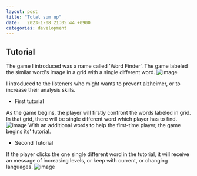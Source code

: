 ```yaml
---
layout: post
title: "Total sum up" 
date:   2023-1-08 21:05:44 +0900
categories: development
---
```


## Tutorial

The game I introduced was a name called 'Word Finder'. The game labeled the similar word's image in a grid with a single different word.
![image](https://res.cloudinary.com/db7zwrbz0/image/upload/v1673650578/word_finder_vyy5pr.png)

I introduced to the listeners who might wants to prevent alzheimer, or to increase their analysis skills.

- First tutorial

As the game begins, the player will firstly confront the words labeled in grid. In that grid, there will be single different word which player has to find.
![image](https://res.cloudinary.com/db7zwrbz0/image/upload/v1673651107/word_finder_1_q5ctus.png)
With an additional words to help the first-time player, the game begins its' tutorial.

- Second Tutorial

If the player clicks the one single different word in the tutorial, it will receive an message of increasing levels, or keep with current, or changing languages.
![image](https://res.cloudinary.com/db7zwrbz0/image/upload/v1673651388/word_finder_2_lovmh3.png)
